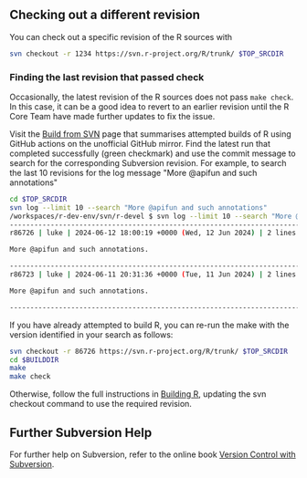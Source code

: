 ## Checking out a different revision

You can check out a specific revision of the R sources with

```bash title="Checking out commit 1234"
svn checkout -r 1234 https://svn.r-project.org/R/trunk/ $TOP_SRCDIR
```

### Finding the last revision that passed check

Occasionally, the latest revision of the R sources does not pass `make check`.
In this case, it can be a good idea to revert to an earlier revision until the R
Core Team have made further updates to fix the issue.

Visit the [Build from
SVN](https://github.com/r-devel/r-svn/actions/workflows/build-svn.yaml) page
that summarises attempted builds of R using GitHub actions on the unofficial
GitHub mirror.  Find the latest run that completed successfully (green
checkmark) and use the commit message to search for the corresponding Subversion
revision.  For example, to search the last 10 revisions for the log message
"More @apifun and such annotations"

```bash title="Searching the last 10 revisions for a log message"
cd $TOP_SRCDIR
svn log --limit 10 --search "More @apifun and such annotations"
/workspaces/r-dev-env/svn/r-devel $ svn log --limit 10 --search "More @apifun and such annotations"
------------------------------------------------------------------------
r86726 | luke | 2024-06-12 18:00:19 +0000 (Wed, 12 Jun 2024) | 2 lines

More @apifun and such annotations.

------------------------------------------------------------------------
r86723 | luke | 2024-06-11 20:31:36 +0000 (Tue, 11 Jun 2024) | 2 lines

More @apifun and such annotations.

------------------------------------------------------------------------
```

If you have already attempted to build R, you can re-run the make with the
version identified in your search as follows:

```bash title="Checking out a commit, building and running tests"
svn checkout -r 86726 https://svn.r-project.org/R/trunk/ $TOP_SRCDIR
cd $BUILDDIR
make
make check
```

Otherwise, follow the full instructions in [Building R](./building_r.md),
updating the svn checkout command to use the required revision.

## Further Subversion Help

For further help on Subversion, refer to the online book [Version Control with
Subversion](https://svnbook.red-bean.com/).
